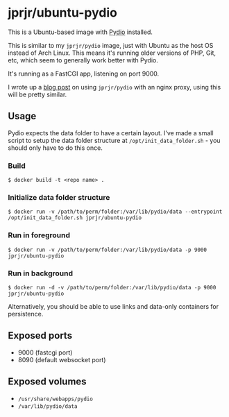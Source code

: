 # jprjr/ubuntu-pydio

This is a Ubuntu-based image with [Pydio](http://pyd.io) installed.

This is similar to my `jprjr/pydio` image, just with Ubuntu as the host OS instead of
Arch Linux. This means it's running older versions of PHP, Git, etc, which seem
to generally work better with Pydio.

It's running as a FastCGI app, listening on port 9000.

I wrote up a [blog post](https://jrjrtech.com/blog/2014/03/27/docker_fastcgi_pydio/) on using 
`jprjr/pydio` with an nginx proxy, using this will be pretty similar.

## Usage

Pydio expects the data folder to have a certain layout. I've made a small
script to setup the data folder structure at `/opt/init_data_folder.sh` -
you should only have to do this once.

### Build

```
$ docker build -t <repo name> .
```

### Initialize data folder structure
```
$ docker run -v /path/to/perm/folder:/var/lib/pydio/data --entrypoint /opt/init_data_folder.sh jprjr/ubuntu-pydio
```

### Run in foreground
```
$ docker run -v /path/to/perm/folder:/var/lib/pydio/data -p 9000 jprjr/ubuntu-pydio
```

### Run in background
```
$ docker run -d -v /path/to/perm/folder:/var/lib/pydio/data -p 9000 jprjr/ubuntu-pydio
```

Alternatively, you should be able to use links and data-only containers for
persistence.

## Exposed ports

* 9000 (fastcgi port)
* 8090 (default websocket port)

## Exposed volumes

* `/usr/share/webapps/pydio` 
* `/var/lib/pydio/data` 
